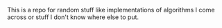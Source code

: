 This is a repo for random stuff like implementations of algorithms I come across or stuff I don't know where else to put.
